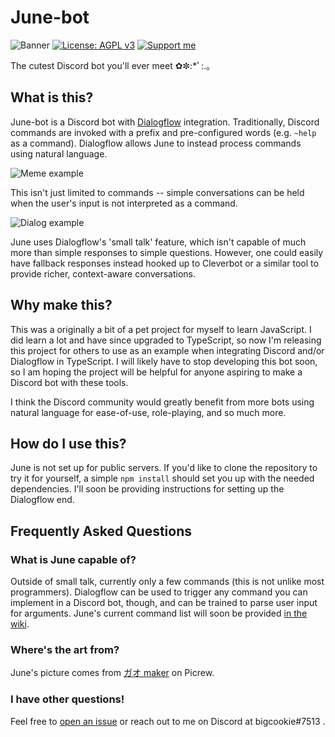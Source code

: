 # June-bot

![Banner](https://i.imgur.com/LtyqS5a.jpg)
[![License: AGPL v3](https://img.shields.io/badge/License-AGPL%20v3-blue.svg)](https://www.gnu.org/licenses/agpl-3.0)
[![Support me](https://img.shields.io/badge/Support-Buy%20me%20a%20coffee-yellow.svg)](https://www.buymeacoffee.com/bigcookie)

The cutest Discord bot you'll ever meet ✿✼:\*ﾟ:.｡

## What is this?

June-bot is a Discord bot with [Dialogflow](https://cloud.google.com/dialogflow) integration. Traditionally, Discord commands are invoked with a prefix and pre-configured words (e.g. `~help` as a command).
Dialogflow allows June to instead process commands using natural language.

![Meme example](https://i.imgur.com/LTJt0TO.png)

This isn't just limited to commands -- simple conversations can be held when the user's input is not interpreted as a command.

![Dialog example](https://i.imgur.com/DxI6Jt4.png)

June uses Dialogflow's 'small talk' feature, which isn't capable of much more than simple responses to simple questions. However, one could easily have fallback responses instead hooked up to Cleverbot or a similar tool to provide richer, context-aware conversations.

## Why make this?

This was a originally a bit of a pet project for myself to learn JavaScript. I did learn a lot and have since upgraded to TypeScript, so now I'm releasing this project for others to use as an example when integrating Discord and/or Dialogflow in TypeScript. I will likely have to stop developing this bot soon, so I am hoping the project will be helpful for anyone aspiring to make a Discord bot with these tools.

I think the Discord community would greatly benefit from more bots using natural language for ease-of-use, role-playing, and so much more.

## How do I use this?

June is not set up for public servers. If you'd like to clone the repository to try it for yourself, a simple `npm install` should set you up with the needed dependencies. I'll soon be providing instructions for setting up the Dialogflow end.

## Frequently Asked Questions

### What is June capable of?

Outside of small talk, currently only a few commands (this is not unlike most programmers). Dialogflow can be used to trigger any command you can implement in a Discord bot, though, and can be trained to parse user input for arguments. June's current command list will soon be provided [in the wiki](https://github.com/biggestcookie/June-bot/wiki).

### Where's the art from?

June's picture comes from [ガオ maker](https://picrew.me/image_maker/229486) on Picrew.

### I have other questions!

Feel free to [open an issue](https://github.com/biggestcookie/June-bot/issues) or reach out to me on Discord at bigcookie#7513 .

